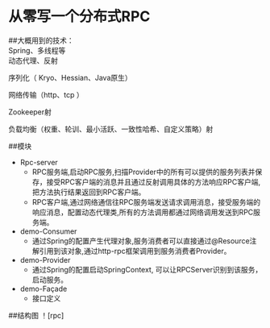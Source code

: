 # 从零写一个分布式RPC

##大概用到的技术：  
Spring、多线程等  
动态代理、反射

序列化（ Kryo、Hessian、Java原生）

网络传输（http、tcp ）

Zookeeper射

负载均衡（权重、轮训、最小活跃、一致性哈希、自定义策略）射

##模块

* Rpc-server
    *  RPC服务端,启动RPC服务,扫描Provider中的所有可以提供的服务列表并保存，接受RPC客户端的消息并且通过反射调用具体的方法响应RPC客户端,把方法执行结果返回到RPC客户端。
    *  RPC客户端,通过网络通信往RPC服务端发送请求调用消息，接受服务端的响应消息，配置动态代理类,所有的方法调用都通过网络调用发送到RPC服务端。
* demo-Consumer
    *   通过Spring的配置产生代理对象,服务消费者可以直接通过@Resource注解引用到该对象,通过http-rpc框架调用到服务消费者Provider。
* demo-Provider
    *   通过Spring的配置启动SpringContext, 可以让RPCServer识别到该服务，启动服务。
* demo-Façade
    *   接口定义


##结构图
！[rpc]

